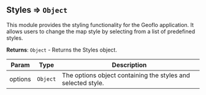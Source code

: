 <a name="module_geoflo.module_Styles"></a>

## Styles ⇒ <code>Object</code>
This module provides the styling functionality for the Geoflo application. It allows users to change the map style by selecting from a list of predefined styles.

**Returns**: <code>Object</code> - Returns the Styles object.  

| Param | Type | Description |
| --- | --- | --- |
| options | <code>Object</code> | The options object containing the styles and selected style. |

